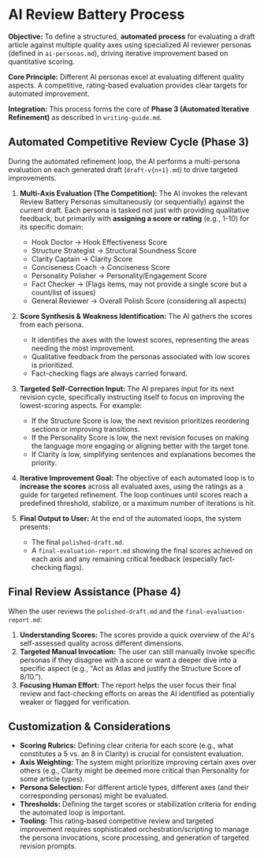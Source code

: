 # AI Review Battery Process

**Objective:** To define a structured, **automated process** for evaluating a draft article against multiple quality axes using specialized AI reviewer personas (defined in `ai-personas.md`), driving iterative improvement based on quantitative scoring.

**Core Principle:** Different AI personas excel at evaluating different quality aspects. A competitive, rating-based evaluation provides clear targets for automated improvement.

**Integration:** This process forms the core of **Phase 3 (Automated Iterative Refinement)** as described in `writing-guide.md`.

## Automated Competitive Review Cycle (Phase 3)

During the automated refinement loop, the AI performs a multi-persona evaluation on each generated draft (`draft-v{n+1}.md`) to drive targeted improvements.

1.  **Multi-Axis Evaluation (The Competition):** The AI invokes the relevant Review Battery Personas simultaneously (or sequentially) against the current draft. Each persona is tasked not just with providing qualitative feedback, but primarily with **assigning a score or rating** (e.g., 1-10) for its specific domain:
    *   Hook Doctor -> Hook Effectiveness Score
    *   Structure Strategist -> Structural Soundness Score
    *   Clarity Captain -> Clarity Score
    *   Conciseness Coach -> Conciseness Score
    *   Personality Polisher -> Personality/Engagement Score
    *   Fact Checker -> (Flags items, may not provide a single score but a count/list of issues)
    *   General Reviewer -> Overall Polish Score (considering all aspects)

2.  **Score Synthesis & Weakness Identification:** The AI gathers the scores from each persona.
    *   It identifies the axes with the lowest scores, representing the areas needing the most improvement.
    *   Qualitative feedback from the personas associated with low scores is prioritized.
    *   Fact-checking flags are always carried forward.

3.  **Targeted Self-Correction Input:** The AI prepares input for its next revision cycle, specifically instructing itself to focus on improving the lowest-scoring aspects. For example:
    *   If the Structure Score is low, the next revision prioritizes reordering sections or improving transitions.
    *   If the Personality Score is low, the next revision focuses on making the language more engaging or aligning better with the target tone.
    *   If Clarity is low, simplifying sentences and explanations becomes the priority.

4.  **Iterative Improvement Goal:** The objective of each automated loop is to **increase the scores** across all evaluated axes, using the ratings as a guide for targeted refinement. The loop continues until scores reach a predefined threshold, stabilize, or a maximum number of iterations is hit.

5.  **Final Output to User:** At the end of the automated loops, the system presents:
    *   The final `polished-draft.md`.
    *   A `final-evaluation-report.md` showing the final scores achieved on each axis and any remaining critical feedback (especially fact-checking flags).

## Final Review Assistance (Phase 4)

When the user reviews the `polished-draft.md` and the `final-evaluation-report.md`:

1.  **Understanding Scores:** The scores provide a quick overview of the AI's self-assessed quality across different dimensions.
2.  **Targeted Manual Invocation:** The user can still manually invoke specific personas if they disagree with a score or want a deeper dive into a specific aspect (e.g., "Act as Atlas and justify the Structure Score of 8/10.").
3.  **Focusing Human Effort:** The report helps the user focus their final review and fact-checking efforts on areas the AI identified as potentially weaker or flagged for verification.

## Customization & Considerations

*   **Scoring Rubrics:** Defining clear criteria for each score (e.g., what constitutes a 5 vs. an 8 in Clarity) is crucial for consistent evaluation.
*   **Axis Weighting:** The system might prioritize improving certain axes over others (e.g., Clarity might be deemed more critical than Personality for some article types).
*   **Persona Selection:** For different article types, different axes (and their corresponding personas) might be evaluated.
*   **Thresholds:** Defining the target scores or stabilization criteria for ending the automated loop is important.
*   **Tooling:** This rating-based competitive review and targeted improvement requires sophisticated orchestration/scripting to manage the persona invocations, score processing, and generation of targeted revision prompts. 